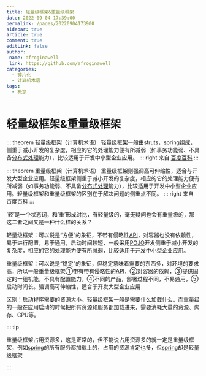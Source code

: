 ```yaml
---
title: 轻量级框架&重量级框架
date: 2022-09-04 17:39:00
permalink: /pages/20220904173900
sidebar: true
article: true
comment: true
editLink: false
author:
 name: afroginawell
 link: https://github.com/afroginawell
categories:
  - 碎片化
  - 计算机术语
tags:
  - 概念
---
```

# 轻量级框架&重量级框架

::: theorem 轻量级框架（计算机术语）
	轻量级框架一般由struts，spring组成，侧重于减小开发的复杂度，相应的它的处理能力便有所减弱（如事务功能弱、不具备[分布式处理](https://baike.baidu.com/item/分布式处理/3352171?fromModule=lemma_inlink)能力），比较适用于开发中小型企业应用。
::: right
来自 [百度百科](https://baike.baidu.com/item/%E8%BD%BB%E9%87%8F%E7%BA%A7%E6%A1%86%E6%9E%B6?fromModule=lemma_search-box)
:::

::: theorem 重量级框架（计算机术语）
	重量级框架则强调高可伸缩性，适合与开发大型企业应用。轻量级框架侧重于减小开发的复杂度，相应的它的处理能力便有所减弱（如事务功能弱、不具备[分布式处理](https://baike.baidu.com/item/分布式处理/3352171?fromModule=lemma_inlink)能力），比较适用于开发中小型企业应用。轻量级框架和重量级框架的区别在于解决问题的侧重点不同。
::: right
来自 [百度百科](https://baike.baidu.com/item/%E9%87%8D%E9%87%8F%E7%BA%A7%E6%A1%86%E6%9E%B6?fromModule=lemma_search-box)
:::

‘轻’是一个状态词，和‘重’形成对比，有轻量级的，毫无疑问也会有重量级的，那这二者之间又是一种什么样的关系？

轻量级框架：可以说是“方便”的象征，不带有侵略性[API]()，对容器也没有依赖性，易于进行配置，易于通用，启动时间较短，一般采用[POJO]()开发侧重于减小开发的复杂度，相应的它的处理能力便有所减弱，比较适用于开发中小型企业应用。

重量级框架：可以说是“稳定”的象征，但稳定意味着需要的东西多，对环境的要求高，所以一般重量级框架①带有带有侵略性的[API]()，②对容器的依赖，③提供固定的一组机能，不具有配置能力，④不同的产品，部署过程不同，不易通用，⑤启动时间长。强调高可伸缩性，适合于开发大型企业应用

区别：启动程序需要的资源大小。轻量级框架一般是需要什么加载什么。而重量级的一般在应用启动的时候把所有资源和服务都加载进来，需要消耗大量的资源、内存、CPU等。

::: tip

重量级框架占用资源多，这是正常的，但不能说占用资源多的就一定是重量级框架，例如[spring](/pages/20220904173400)的所有服务都加载上的，占用的资源肯定也多，但[spring](/pages/20220904173400)却是轻量级框架

:::

